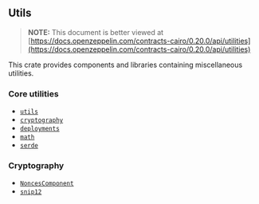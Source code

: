## Utils

> **NOTE:** This document is better viewed at [https://docs.openzeppelin.com/contracts-cairo/0.20.0/api/utilities](https://docs.openzeppelin.com/contracts-cairo/0.20.0/api/utilities)

This crate provides components and libraries containing miscellaneous utilities.

### Core utilities

- [`utils`](https://docs.openzeppelin.com/contracts-cairo/0.20.0/api/utilities#utils)
- [`cryptography`](https://docs.openzeppelin.com/contracts-cairo/0.20.0/api/utilities#cryptography)
- [`deployments`](https://docs.openzeppelin.com/contracts-cairo/0.20.0/api/utilities#deployments)
- [`math`](https://docs.openzeppelin.com/contracts-cairo/0.20.0/api/utilities#math)
- [`serde`](https://docs.openzeppelin.com/contracts-cairo/0.20.0/api/utilities#serde)

### Cryptography

- [`NoncesComponent`](https://docs.openzeppelin.com/contracts-cairo/0.20.0/api/utilities#NoncesComponent)
- [`snip12`](https://docs.openzeppelin.com/contracts-cairo/0.20.0/api/utilities#snip12)
